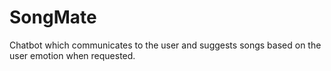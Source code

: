 # SongMate
Chatbot which communicates to the user and suggests songs based on the user emotion when requested.
